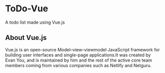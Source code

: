 # ToDo-Vue
A todo list made using Vue.js

## About Vue.js

Vue.js is an open-source Model–view–viewmodel JavaScript framework for building user interfaces and single-page applications.It was created by Evan You, and is maintained by him and the rest of the active core team members coming from various companies such as Netlify and Netguru.
